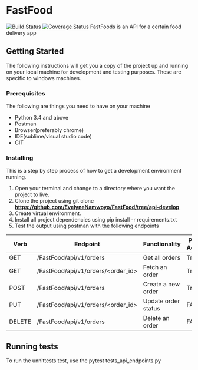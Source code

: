 # FastFood

[![Build Status](https://travis-ci.org/EvelyneNamwoyo/FastFood.svg?branch=api-develop)](https://travis-ci.org/EvelyneNamwoyo/FastFood)
[![Coverage Status](https://coveralls.io/repos/github/EvelyneNamwoyo/FastFood/badge.svg)](https://coveralls.io/github/EvelyneNamwoyo/FastFood)
FastFoods is an API for a certain food delivery app

## Getting Started

The following instructions will get you a copy of the project up and running on your local machine for development and testing purposes. These are specific to windows machines.

### Prerequisites

The following are things you need to have on your machine
* Python 3.4 and above
* Postman
* Browser(preferably chrome)
* IDE(sublime/visual studio code)
* GIT

### Installing
This is a step by step process of how to get a development environment running.
1. Open your terminal and change to a directory where you want the project to live.
2. Clone the project using git clone **https://github.com/EvelyneNamwoyo/FastFood/tree/api-develop**
3. Create virtual environment.
4. Install all project dependencies using pip install -r requirements.txt
5. Test the output using postman with the following endpoints

| Verb | Endpoint               | Functionality |Public Access |
|------|------------------------|---------------|--------------|
|GET   |/FastFood/api/v1/orders | Get all orders|  True        |  
|GET   |/FastFood/api/v1/orders/<order_id>|Fetch an order|True |
|POST  |/FastFood/api/v1/orders| Create a new order|  True     |  
|PUT   |/FastFood/api/v1/orders/<order_id>|Update order status| FALSE |
|DELETE   |/FastFood/api/v1/orders | Delete an order|  FALSE      |  

## Running tests
To run the unnittests test, use the pytest tests_api_endpoints.py

